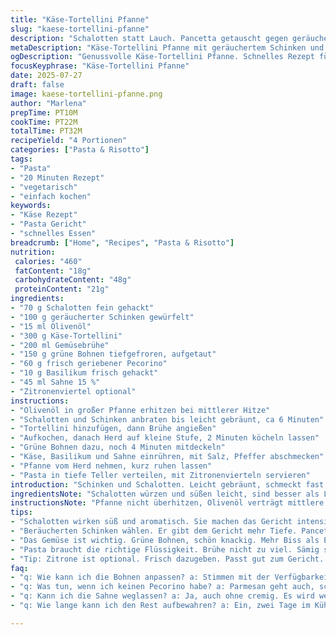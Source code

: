 ```yaml
---
title: "Käse-Tortellini Pfanne"
slug: "kaese-tortellini-pfanne"
description: "Schalotten statt Lauch. Pancetta getauscht gegen geräucherten Schinken. Butter durch Olivenöl. Menge bei Pasta und Brühe leicht reduziert. Erbsen durch grüne Bohnen ersetzt. Parmesan durch Pecorino. Sahnemenge verringert. Zitronenviertel bleiben optional. Salzen, pfeffern, umrühren, kurz köcheln. Für leicht bissfesten Biss. Kräuter durch Basilikum ersetzt. Garzeit um zwei Minuten verlängert. Deutlich anders mit gesundem Twist. Pasta knackig, Fleisch herzhaft, Käse würzig. Schnell, simpel, gut für Alltag. "
metaDescription: "Käse-Tortellini Pfanne mit geräuchertem Schinken und knackigen Bohnen. Ein schnelles Gericht für den Alltag."
ogDescription: "Genussvolle Käse-Tortellini Pfanne. Schnelles Rezept für alle Tage. Mit Pecorino und frischen Bohnen. Einfach und lecker."
focusKeyphrase: "Käse-Tortellini Pfanne"
date: 2025-07-27
draft: false
image: kaese-tortellini-pfanne.png
author: "Marlena"
prepTime: PT10M
cookTime: PT22M
totalTime: PT32M
recipeYield: "4 Portionen"
categories: ["Pasta & Risotto"]
tags:
- "Pasta"
- "20 Minuten Rezept"
- "vegetarisch"
- "einfach kochen"
keywords:
- "Käse Rezept"
- "Pasta Gericht"
- "schnelles Essen"
breadcrumb: ["Home", "Recipes", "Pasta & Risotto"]
nutrition: 
 calories: "460"
 fatContent: "18g"
 carbohydrateContent: "48g"
 proteinContent: "21g"
ingredients:
- "70 g Schalotten fein gehackt"
- "100 g geräucherter Schinken gewürfelt"
- "15 ml Olivenöl"
- "300 g Käse-Tortellini"
- "200 ml Gemüsebrühe"
- "150 g grüne Bohnen tiefgefroren, aufgetaut"
- "60 g frisch geriebener Pecorino"
- "10 g Basilikum frisch gehackt"
- "45 ml Sahne 15 %"
- "Zitronenviertel optional"
instructions:
- "Olivenöl in großer Pfanne erhitzen bei mittlerer Hitze"
- "Schalotten und Schinken anbraten bis leicht gebräunt, ca 6 Minuten"
- "Tortellini hinzufügen, dann Brühe angießen"
- "Aufkochen, danach Herd auf kleine Stufe, 2 Minuten köcheln lassen"
- "Grüne Bohnen dazu, noch 4 Minuten mitdeckeln"
- "Käse, Basilikum und Sahne einrühren, mit Salz, Pfeffer abschmecken"
- "Pfanne vom Herd nehmen, kurz ruhen lassen"
- "Pasta in tiefe Teller verteilen, mit Zitronenvierteln servieren"
introduction: "Schinken und Schalotten. Leicht gebräunt, schmeckt fast rauchig. Nirgendwo flambiert, einfach nur warm. Tortellini in Suppe, fast wie Risotto, aber Pasta. Flüssigkeit nicht zu viel, soll sämig sein. Grüne Bohnen anstelle der Erbsen, etwas knackiger. Pecorino, nicht Parmesan, schärfer, würziger. Basilikum frisch, nicht Dill oder Petersilie. Sahne nur wenig, nicht zu süß. Zitronenreste? Ja, gerne, bringt Frische rein. Einfach, schnell. Für Tage, die keine Stunde Kochen erlauben. Alles in eine Pfanne, kaum dreck. Ruhezeit erlaubt Aromen. Bissfest bis zum Schluss. Alles bleibt eigen. "
ingredientsNote: "Schalotten würzen und süßen leicht, sind besser als Lauch für intensiven Geschmack. Geräucherter Schinken bringt Tiefgang, kein Speck mit Fett. Olivenöl ersetzt Butter für leichteren Charakter. Tortellini 300 statt 340 Gramm - besser handhabbar, kleinere Menge Brühe. Gemüsebrühe statt Hühnerbrühe für Vegetarier geeignet, Grundgeschmack bleibt voller. Grüne Bohnen geben Knack und Farbe, Erbsen fettiger. Pecorino ersetzt Parmesan, mehr Biss und Aroma. Basilikum statt Petersilie oder Dill, frischer und sommerlich. Sahnemenge reduziert, um cremig ohne zu überladen. Zitronenviertel sind optional, können am Tisch gegeben werden, nicht ins Gericht."
instructionsNote: "Pfanne nicht überhitzen, Olivenöl verträgt mittlere Temperaturen. Schalotten und Schinken langsam braten, bis Farbe stimmt. Tortellini in kalter Brühe zu warmem Gericht geben. Aufkochen kurz, dann sofort klein stellen, damit Pasta nicht zerfällt. Gemüse nach Brühe einrühren, Deckel drauf, 4 Minuten reichen, nicht matschig. Käse und Basilikum ganz zum Schluss, wenn Herd aus ist. Sahne sorgt für Cremigkeit, nicht zu lange kochen. Abschmecken vor dem Servieren, Salz immer prüfen. Zitronen danach bereitstellen, Dressieren auf Teller. Kurze Ruhezeit lässt alles binden und harmonisieren."
tips:
- "Schalotten wirken süß und aromatisch. Sie machen das Gericht intensiver. Unbedingt frisch hacken. Anbraten bis leicht gebräunt. Schmeckt besser als Lauch. Feiner Geschmack, auch ohne viel Aufwand. Olivenöl ist leichter. Für diesen Twist wichtig. Gute Wahl für mediterranes Flair. Hitze kontrollieren, nicht zu hoch."
- "Beräucherten Schinken wählen. Er gibt dem Gericht mehr Tiefe. Pancetta ist gut, aber dieser Schinken bringt mehr. Fett kann sein, aber nur leicht. Würfeln für optimale Hitzeverteilung. Wie ein guter Bündner Schinken. Schneller, weil weniger zum Kochen braucht. Kurz anbraten für besten Geschmack."
- "Das Gemüse ist wichtig. Grüne Bohnen, schön knackig. Mehr Biss als Erbsen. Tiefgefroren geht schnell. Aufpassen mit dem Kochen. Sie sollen nicht matschig werden. Nur kurz mitdeckeln. 4 Minuten genug für die Richtigkeit. Frisch am besten. Das Farbenspiel tut gut."
- "Pasta braucht die richtige Flüssigkeit. Brühe nicht zu viel. Sämig soll es sein, aber nicht flüssig. Tortellini anfangs in kalter Brühe erhitzen. Aufkochen, dann gleich klein machen. Wichtig, damit sie fest bleiben. Dann die anderen Zutaten sorgsam einrühren. Zuletzt Käse, sonst wird's zäh. Gut durchziehen lassen."
- "Tip: Zitrone ist optional. Frisch dazugeben. Passt gut zum Gericht. Aber kann auch weggelassen werden. Wer mag, serviert gleich am Teller. Aromen verstärken dadurch auch. Für frischen Kick ist es eine gute Idee. Auch gut, wenn Gäste zusammen essen."
faq:
- "q: Wie kann ich die Bohnen anpassen? a: Stimmen mit der Verfügbarkeit ab. Frisch oder gefroren. Auch anderes Gemüse einbringen. Karotten sind möglich. Trocken auch eine Wahl, aber etwas vorher einweichen."
- "q: Was tun, wenn ich keinen Pecorino habe? a: Parmesan geht auch, schmeckt dann etwas anders. Aber kaum weniger gut. Manche nehmen, was sie haben. Es ist ja das Aroma. Das Wichtigste bleibt die Frische."
- "q: Kann ich die Sahne weglassen? a: Ja, auch ohne cremig. Es wird weniger sättigend. Aber vielleicht etwas Gemüsebrühe mehr einfüllen. Die Balance dabei festhalten. Vorsichtig, damit es nicht zu wässrig wird."
- "q: Wie lange kann ich den Rest aufbewahren? a: Ein, zwei Tage im Kühlschrank. Aufwärmen ist kein Problem. Aber Pasta wird weicher mit jeder Erwärmung. Auch einfrieren ist möglich. Wer mag, verpackt es gut."

---
```

